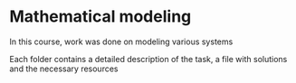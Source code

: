 # Mathematical modeling
In this course, work was done on modeling various systems

Each folder contains a detailed description of the task, a file with solutions and the necessary resources